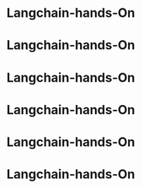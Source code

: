# Langchain-hands-On
# Langchain-hands-On
# Langchain-hands-On
# Langchain-hands-On
# Langchain-hands-On
# Langchain-hands-On
